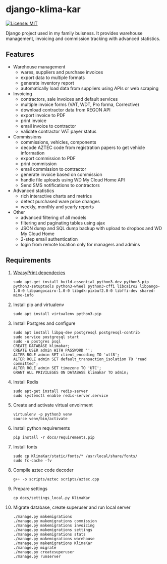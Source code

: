 # django-klima-kar
[![License: MIT](https://img.shields.io/badge/License-MIT-yellow.svg)](https://github.com/karpiq24/django-klima-kar/blob/master/LICENSE)

Django project used in my family buisness. It provides warehouse management, invoicing and commission tracking with advanced statistics.


## Features
- Warehouse management
  - wares, suppliers and purchase invoices
  - export data to multiple formats
  - generate inventory report
  - automatically load data from suppliers using APIs or web scraping
- Invoicing
  - contractors, sale invoices and default services
  - multiple invoice forms (VAT, WDT, Pro forma, Corrective)
  - download contractor data from REGON API
  - export invoice to PDF
  - print invoice
  - email invoice to contractor
  - validate contractor VAT payer status
- Commissions
  - commissions, vehicles, components
  - decode AZTEC code from registration papers to get vehicle information
  - export commission to PDF
  - print commission
  - email commission to contractor
  - generate invoice based on commission
  - handle file uploads using WD My Cloud Home API
  - Send SMS notifications to contractors
- Advanced statistics
  - rich interactive charts and metrics
  - detect purchased ware price changes
  - weekly, monthly and yearly reports
- Other
  - advanced filtering of all models
  - filtering and paginating tables using ajax
  - JSON dump and SQL dump backup with upload to dropbox and WD My Cloud Home
  - 2-step email authentication
  - login from remote location only for managers and admins

## Requirements
1. [WeasyPrint dependecies](https://weasyprint.readthedocs.io/en/latest/install.html)
    ```
    sudo apt-get install build-essential python3-dev python3-pip python3-setuptools python3-wheel python3-cffi libcairo2 libpango-1.0-0 libpangocairo-1.0-0 libgdk-pixbuf2.0-0 libffi-dev shared-mime-info
    ```
2. Install pip and virtualenv
    ```
    sudo apt install virtualenv python3-pip
    ```
3. Install Postgres and configure
    ```
    sudo apt install libpq-dev postgresql postgresql-contrib
    sudo service postgresql start
    sudo -u postgres psql
    CREATE DATABASE klimakar;
    CREATE USER admin WITH PASSWORD '';
    ALTER ROLE admin SET client_encoding TO 'utf8';
    ALTER ROLE admin SET default_transaction_isolation TO 'read committed';
    ALTER ROLE admin SET timezone TO 'UTC';
    GRANT ALL PRIVILEGES ON DATABASE klimakar TO admin;
    ```
4. Install Redis
    ```
    sudo apt-get install redis-server
    sudo systemctl enable redis-server.service
    ```
5. Create and activate virtual envoirment
    ```
    virtualenv -p python3 venv
    source venv/bin/activate
    ```
6. Install python requirements
   ```
   pip install -r docs/requirements.pip
   ```
7. Install fonts
   ```
   sudo cp KlimaKar/static/fonts/* /usr/local/share/fonts/
   sudo fc-cache -fv
   ```
8. Compile aztec code decoder
   ```
   g++ -o scripts/aztec scripts/aztec.cpp
   ```
9. Prepare settings
    ```
    cp docs/settings_local.py KlimaKar
    ```
10. Migrate database, create superuser and run local server
    ```
    ./manage.py makemigrations
    ./manage.py makemigrations commission
    ./manage.py makemigrations invoicing
    ./manage.py makemigrations settings
    ./manage.py makemigrations stats
    ./manage.py makemigrations warehouse
    ./manage.py makemigrations KlimaKar
    ./manage.py migrate
    ./manage.py createsuperuser
    ./manage.py runserver
    ```
